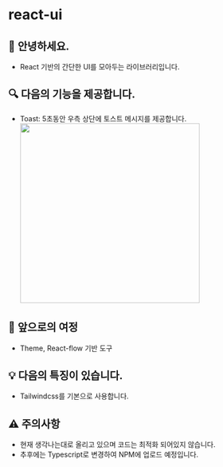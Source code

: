 # react-ui

## 👋 안녕하세요.

- React 기반의 간단한 UI를 모아두는 라이브러리입니다.

## 🔍 다음의 기능을 제공합니다.

- Toast: 5초동안 우측 상단에 토스트 메시지를 제공합니다.
  <img width="360" src="https://github.com/user-attachments/assets/9ba1f971-2c48-4133-9008-f26eef4912ec" />

## 🚧 앞으로의 여정

- Theme, React-flow 기반 도구

## 💡 다음의 특징이 있습니다.

- Tailwindcss를 기본으로 사용합니다.

## ⚠ 주의사항

- 현재 생각나는대로 올리고 있으며 코드는 최적화 되어있지 않습니다.
- 추후에는 Typescript로 변경하여 NPM에 업로드 예정입니다.
